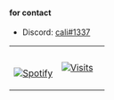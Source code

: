 <h4 align="left">for contact</h4>

 - Discord: [cali#1337](https://discord.com/users/919623283069046845)


<table width="100%"> 
  <tr>
  <td width="50%">

&nbsp; <br> [![Spotify](https://calishin.vercel.app/api/spotify)](https://open.spotify.com/user/31d7uk6tk3zhmwznuxfmycaezgty)

  </td>
  <td width="50%">

[![Visits](https://komarev.com/ghpvc/?username=selamikarabacak&logo=GitHub&label=github%20visits&color=336699&logoColor=white&style=flat-square)](https://github.com/selamikarabacak)

  </p>
  </td>
</table>
